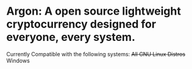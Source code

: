 # Argon: A open source lightweight cryptocurrency designed for everyone, every system.
Currently Compatible with the following systems:
~~All GNU Linux Distros~~
Windows

